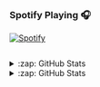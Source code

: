 ### Spotify Playing 🎧
[![Spotify](https://novatorem.praxand.vercel.app/api/spotify)](https://open.spotify.com/user/lm551ewnkq6e170e1iny0imee)

![]()

<details>
  <summary>:zap: GitHub Stats</summary>

  <img align="left" alt="Praxand's GitHub Stats" src="https://github-readme-stats.praxand.vercel.app/api?username=Praxand&theme=dark&show_icons=true" />

</details>

<details>
  <summary>:zap: GitHub Stats</summary>

  <img align="left" alt="Most Used Languages" src="https://github-readme-stats.vercel.app/api/top-langs/?username=praxand&layout=compact&theme=dark" />

</details>
